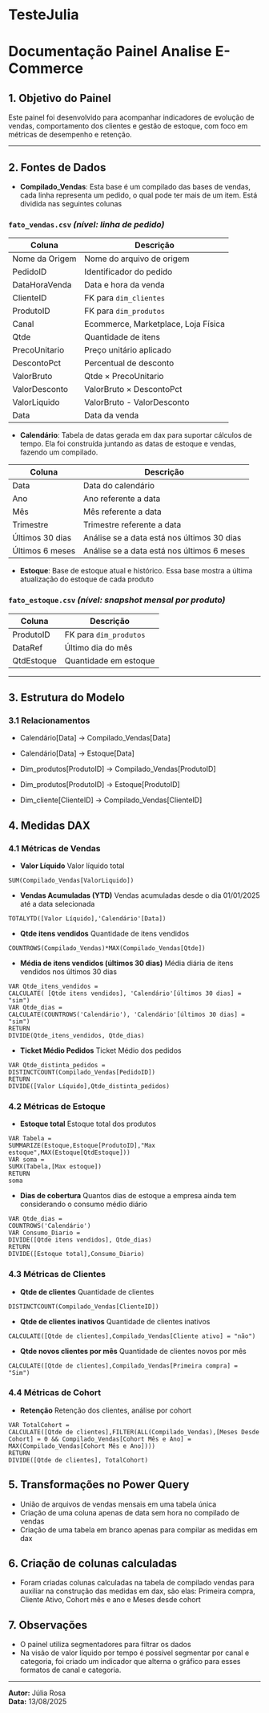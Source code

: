 # TesteJulia
# Documentação Painel Analise E-Commerce 

## 1. Objetivo do Painel
Este painel foi desenvolvido para acompanhar indicadores de evolução de vendas, comportamento dos clientes e gestão de estoque, com foco em métricas de desempenho e retenção.

---

## 2. Fontes de Dados
- **Compilado_Vendas**:
Esta base é um compilado das bases de vendas, cada linha representa um pedido, o qual pode ter mais de um item. Está dividida nas seguintes colunas
### `fato_vendas.csv` *(nível: linha de pedido)*
| Coluna         | Descrição |
|----------------|-----------|
| Nome da Origem       | Nome do arquivo de origem |
| PedidoID       | Identificador do pedido |
| DataHoraVenda  | Data e hora da venda |
| ClienteID      | FK para `dim_clientes` |
| ProdutoID      | FK para `dim_produtos` |
| Canal          | Ecommerce, Marketplace, Loja Física |
| Qtde           | Quantidade de itens |
| PrecoUnitario  | Preço unitário aplicado |
| DescontoPct    | Percentual de desconto |
| ValorBruto     | Qtde × PrecoUnitario |
| ValorDesconto  | ValorBruto × DescontoPct |
| ValorLiquido   | ValorBruto - ValorDesconto |
| Data  | Data da venda |

- **Calendário**: 
Tabela de datas gerada em dax para suportar cálculos de tempo. Ela foi construída juntando as datas de estoque e vendas, fazendo um compilado.

| Coluna         | Descrição |
|----------------|-----------|
| Data      | Data do calendário|
| Ano  | Ano referente a data |
| Mês      | Mês referente a data |
| Trimestre      | Trimestre referente a data |
| Últimos 30 dias         | Análise se a data está nos últimos 30 dias |
| Últimos 6 meses           | Análise se a data está nos últimos 6 meses |

- **Estoque**: 
Base de estoque atual e histórico. Essa base mostra a última atualização do estoque de cada produto
### `fato_estoque.csv` *(nível: snapshot mensal por produto)*
| Coluna       | Descrição |
|--------------|-----------|
| ProdutoID    | FK para `dim_produtos` |
| DataRef      | Último dia do mês |
| QtdEstoque   | Quantidade em estoque |

---

## 3. Estrutura do Modelo
### 3.1 Relacionamentos
- Calendário[Data] → Compilado_Vendas[Data] 

- Calendário[Data] → Estoque[Data] 

- Dim_produtos[ProdutoID] → Compilado_Vendas[ProdutoID]

- Dim_produtos[ProdutoID] → Estoque[ProdutoID]

- Dim_cliente[ClienteID] → Compilado_Vendas[ClienteID] 

## 4. Medidas DAX
### 4.1 Métricas de Vendas
- **Valor Líquido** 
Valor líquido total
```DAX
SUM(Compilado_Vendas[ValorLiquido])
```

- **Vendas Acumuladas (YTD)** 
Vendas acumuladas desde o dia 01/01/2025 até a data selecionada
```DAX
TOTALYTD([Valor Líquido],'Calendário'[Data])
```

- **Qtde itens vendidos** 
Quantidade de itens vendidos
```DAX
COUNTROWS(Compilado_Vendas)*MAX(Compilado_Vendas[Qtde])
```

- **Média de itens vendidos (últimos 30 dias)** 
Média diária de itens vendidos nos últimos 30 dias 
```DAX
VAR Qtde_itens_vendidos =
CALCULATE( [Qtde itens vendidos], 'Calendário'[últimos 30 dias] = "sim")
VAR Qtde_dias =
CALCULATE(COUNTROWS('Calendário'), 'Calendário'[últimos 30 dias] = "sim")
RETURN
DIVIDE(Qtde_itens_vendidos, Qtde_dias)
```

- **Ticket Médio Pedidos** 
Ticket Médio dos pedidos
```DAX
VAR Qtde_distinta_pedidos = 
DISTINCTCOUNT(Compilado_Vendas[PedidoID])
RETURN
DIVIDE([Valor Líquido],Qtde_distinta_pedidos)
```

### 4.2 Métricas de Estoque
- **Estoque total** 
Estoque total dos produtos
```DAX
VAR Tabela = 
SUMMARIZE(Estoque,Estoque[ProdutoID],"Max estoque",MAX(Estoque[QtdEstoque]))
VAR soma = 
SUMX(Tabela,[Max estoque])
RETURN
soma
```

- **Dias de cobertura** 
Quantos dias de estoque a empresa ainda tem considerando o consumo médio diário
```DAX
VAR Qtde_dias =
COUNTROWS('Calendário')
VAR Consumo_Diario = 
DIVIDE([Qtde itens vendidos], Qtde_dias)
RETURN
DIVIDE([Estoque total],Consumo_Diario)
```

### 4.3 Métricas de Clientes
- **Qtde de clientes** 
Quantidade de clientes
```DAX
DISTINCTCOUNT(Compilado_Vendas[ClienteID])
```

- **Qtde de clientes inativos** 
Quantidade de clientes inativos
```DAX
CALCULATE([Qtde de clientes],Compilado_Vendas[Cliente ativo] = "não")
```

- **Qtde novos clientes por mês** 
Quantidade de clientes novos por mês
```DAX
CALCULATE([Qtde de clientes],Compilado_Vendas[Primeira compra] = "Sim")
```

### 4.4 Métricas de Cohort
- **Retenção** 
Retenção dos clientes, análise por cohort
```DAX
VAR TotalCohort =
CALCULATE([Qtde de clientes],FILTER(ALL(Compilado_Vendas),[Meses Desde Cohort] = 0 && Compilado_Vendas[Cohort Mês e Ano] = MAX(Compilado_Vendas[Cohort Mês e Ano])))
RETURN
DIVIDE([Qtde de clientes], TotalCohort)
```




## 5. Transformações no Power Query
- União de arquivos de vendas mensais em uma tabela única
- Criação de uma coluna apenas de data sem hora no compilado de vendas
- Criação de uma tabela em branco apenas para compilar as medidas em dax

## 6. Criação de colunas calculadas
- Foram criadas colunas calculadas na tabela de compilado vendas para auxiliar na construção das medidas em dax, são elas: Primeira compra, Cliente Ativo, Cohort mês e ano e Meses desde cohort

## 7. Observações
- O painel utiliza segmentadores para filtrar os dados
- Na visão de valor líquido por tempo é possível segmentar por canal e categoria, foi criado um indicador que alterna o gráfico para esses formatos de canal e categoria.

---
**Autor:** Júlia Rosa  
**Data:** 13/08/2025
